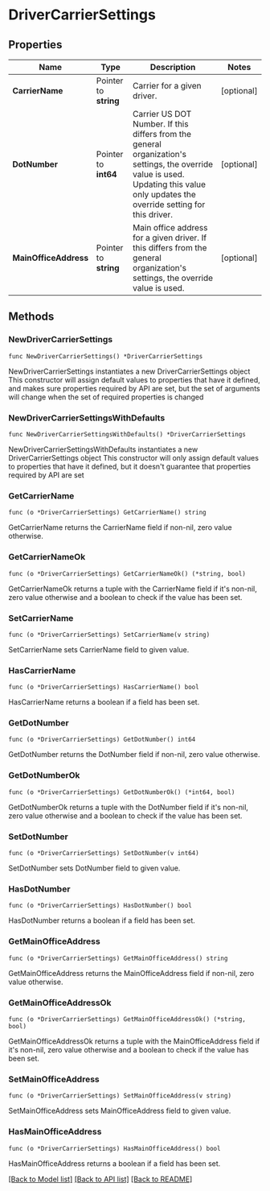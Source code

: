 # DriverCarrierSettings

## Properties

Name | Type | Description | Notes
------------ | ------------- | ------------- | -------------
**CarrierName** | Pointer to **string** | Carrier for a given driver. | [optional] 
**DotNumber** | Pointer to **int64** | Carrier US DOT Number. If this differs from the general organization&#39;s settings, the override value is used. Updating this value only updates the override setting for this driver. | [optional] 
**MainOfficeAddress** | Pointer to **string** | Main office address for a given driver. If this differs from the general organization&#39;s settings, the override value is used.  | [optional] 

## Methods

### NewDriverCarrierSettings

`func NewDriverCarrierSettings() *DriverCarrierSettings`

NewDriverCarrierSettings instantiates a new DriverCarrierSettings object
This constructor will assign default values to properties that have it defined,
and makes sure properties required by API are set, but the set of arguments
will change when the set of required properties is changed

### NewDriverCarrierSettingsWithDefaults

`func NewDriverCarrierSettingsWithDefaults() *DriverCarrierSettings`

NewDriverCarrierSettingsWithDefaults instantiates a new DriverCarrierSettings object
This constructor will only assign default values to properties that have it defined,
but it doesn't guarantee that properties required by API are set

### GetCarrierName

`func (o *DriverCarrierSettings) GetCarrierName() string`

GetCarrierName returns the CarrierName field if non-nil, zero value otherwise.

### GetCarrierNameOk

`func (o *DriverCarrierSettings) GetCarrierNameOk() (*string, bool)`

GetCarrierNameOk returns a tuple with the CarrierName field if it's non-nil, zero value otherwise
and a boolean to check if the value has been set.

### SetCarrierName

`func (o *DriverCarrierSettings) SetCarrierName(v string)`

SetCarrierName sets CarrierName field to given value.

### HasCarrierName

`func (o *DriverCarrierSettings) HasCarrierName() bool`

HasCarrierName returns a boolean if a field has been set.

### GetDotNumber

`func (o *DriverCarrierSettings) GetDotNumber() int64`

GetDotNumber returns the DotNumber field if non-nil, zero value otherwise.

### GetDotNumberOk

`func (o *DriverCarrierSettings) GetDotNumberOk() (*int64, bool)`

GetDotNumberOk returns a tuple with the DotNumber field if it's non-nil, zero value otherwise
and a boolean to check if the value has been set.

### SetDotNumber

`func (o *DriverCarrierSettings) SetDotNumber(v int64)`

SetDotNumber sets DotNumber field to given value.

### HasDotNumber

`func (o *DriverCarrierSettings) HasDotNumber() bool`

HasDotNumber returns a boolean if a field has been set.

### GetMainOfficeAddress

`func (o *DriverCarrierSettings) GetMainOfficeAddress() string`

GetMainOfficeAddress returns the MainOfficeAddress field if non-nil, zero value otherwise.

### GetMainOfficeAddressOk

`func (o *DriverCarrierSettings) GetMainOfficeAddressOk() (*string, bool)`

GetMainOfficeAddressOk returns a tuple with the MainOfficeAddress field if it's non-nil, zero value otherwise
and a boolean to check if the value has been set.

### SetMainOfficeAddress

`func (o *DriverCarrierSettings) SetMainOfficeAddress(v string)`

SetMainOfficeAddress sets MainOfficeAddress field to given value.

### HasMainOfficeAddress

`func (o *DriverCarrierSettings) HasMainOfficeAddress() bool`

HasMainOfficeAddress returns a boolean if a field has been set.


[[Back to Model list]](../README.md#documentation-for-models) [[Back to API list]](../README.md#documentation-for-api-endpoints) [[Back to README]](../README.md)


